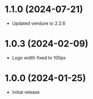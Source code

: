 # 1.1.0 (2024-07-21)

- Updated vendure to 2.2.6

# 1.0.3 (2024-02-09)

- Logo width fixed to 100px

# 1.0.0 (2024-01-25)

- Initial release
